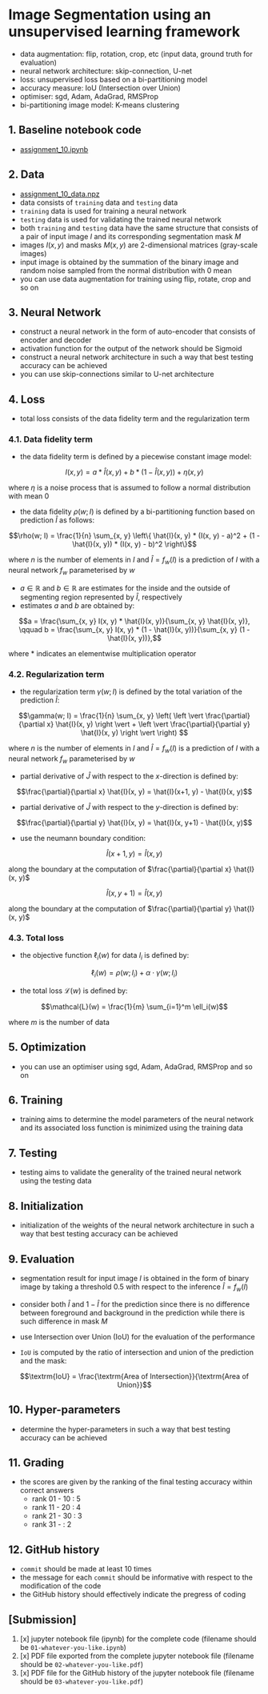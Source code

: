 # Image Segmentation using an unsupervised learning framework

- data augmentation: flip, rotation, crop, etc (input data, ground truth for evaluation)
- neural network architecture: skip-connection, U-net
- loss: unsupervised loss based on a bi-partitioning model
- accuracy measure: IoU (Intersection over Union)
- optimiser: sgd, Adam, AdaGrad, RMSProp
- bi-partitioning image model: K-means clustering

## 1. Baseline notebook code

- [assignment_10.ipynb](https://gitlab.com/cau-class/neural-network/2022-2/assignment/-/blob/master/10/assignment_10.ipynb)

## 2. Data

- [assignment_10_data.npz](https://gitlab.com/cau-class/neural-network/2022-2/assignment/-/blob/master/10/assignment_10_data.npz)
- data consists of `training` data and `testing` data
- `training` data is used for training a neural network
- `testing` data is used for validating the trained neural network
- both `training` and `testing` data have the same structure that consists of a pair of input image $`I`$ and its corresponding segmentation mask $`M`$
- images $`I(x, y)`$ and masks $`M(x, y)`$ are 2-dimensional matrices (gray-scale images)
- input image is obtained by the summation of the binary image and random noise sampled from the normal distribution with 0 mean
- you can use data augmentation for training using flip, rotate, crop and so on

## 3. Neural Network

- construct a neural network in the form of auto-encoder that consists of encoder and decoder
- activation function for the output of the network should be Sigmoid
- construct a neural network architecture in such a way that best testing accuracy can be achieved
- you can use skip-connections similar to U-net architecture

## 4. Loss

- total loss consists of the data fidelity term and the regularization term

### 4.1. Data fidelity term

- the data fidelity term is defined by a piecewise constant image model:

```math
I(x, y) = a * \hat{I}(x, y) + b * (1 - \hat{I}(x, y)) + \eta(x, y) 
```

where $`\eta`$ is a noise process that is assumed to follow a normal distribution with mean 0

- the data fidelity $`\rho(w; I)`$ is defined by a bi-partitioning function based on prediction $`\hat{I}`$ as follows:

```math
\rho(w; I) = \frac{1}{n} \sum_{x, y} \left\{ \hat{I}(x, y) * (I(x, y) - a)^2 + (1 - \hat{I}(x, y)) * (I(x, y) - b)^2 \right\}
```

where $`n`$ is the number of elements in $`I`$ and $`\hat{I} = f_w(I)`$ is a prediction of $`I`$ with a neural network $`f_w`$ parameterised by $`w`$

- $`a \in \mathbb{R}`$ and $`b \in \mathbb{R}`$ are estimates for the inside and the outside of segmenting region represented by $`\hat{I}`$, respectively
- estimates $`a`$ and $`b`$ are obtained by:

```math
a = \frac{\sum_{x, y} I(x, y) * \hat{I}(x, y)}{\sum_{x, y} \hat{I}(x, y)}, \qquad 
b = \frac{\sum_{x, y} I(x, y) * (1 - \hat{I}(x, y))}{\sum_{x, y} (1 - \hat{I}(x, y))},
```

where $`*`$ indicates an elementwise multiplication operator



### 4.2. Regularization term

- the regularization term $`\gamma(w; I)`$ is defined by the total variation of the prediction $`\hat{I}`$:

```math 
\gamma(w; I) = \frac{1}{n} \sum_{x, y} \left( \left \vert \frac{\partial}{\partial x} \hat{I}(x, y) \right \vert + \left \vert \frac{\partial}{\partial y} \hat{I}(x, y) \right \vert \right) 
```

where $`n`$ is the number of elements in $`I`$ and $`\hat{I} = f_w(I)`$ is a prediction of $`I`$ with a neural network $`f_w`$ parameterised by $`w`$

- partial derivative of $`\hat{J}`$ with respect to the $`x`$-direction is defined by:

```math
\frac{\partial}{\partial x} \hat{I}(x, y) = \hat{I}(x+1, y) - \hat{I}(x, y)
```

- partial derivative of $`\hat{J}`$ with respect to the $`y`$-direction is defined by:

```math
\frac{\partial}{\partial y} \hat{I}(x, y) = \hat{I}(x, y+1) - \hat{I}(x, y)
```

- use the neumann boundary condition:

```math 
\hat{I}(x+1, y) = \hat{I}(x, y)
```

along the boundary at the computation of $`\frac{\partial}{\partial x} \hat{I}(x, y)`$

```math 
\hat{I}(x, y+1) = \hat{I}(x, y)
```

along the boundary at the computation of $`\frac{\partial}{\partial y} \hat{I}(x, y)`$

### 4.3. Total loss

- the objective function $`\ell_i(w)`$ for data $`I_i`$ is defined by:

```math
\ell_i(w) = \rho(w; I_i) + \alpha \cdot \gamma(w; I_i)
```

- the total loss $`\mathcal{L}(w)`$ is defined by:

```math 
\mathcal{L}(w) = \frac{1}{m} \sum_{i=1}^m \ell_i(w)
```

where $`m`$ is the number of data

## 5. Optimization

- you can use an optimiser using sgd, Adam, AdaGrad, RMSProp and so on

## 6. Training

- training aims to determine the model parameters of the neural network and its associated loss function is minimized using the training data

## 7. Testing

- testing aims to validate the generality of the trained neural network using the testing data

## 8. Initialization

- initialization of the weights of the neural network architecture in such a way that best testing accuracy can be achieved 

## 9. Evaluation

- segmentation result for input image $`I`$ is obtained in the form of binary image by taking a threshold $`0.5`$ with respect to the inference $`\hat{I} = f_w(I)`$

- consider both $`\hat{I}`$ and $`1 - \hat{I}`$ for the prediction since there is no difference between foreground and background in the prediction while there is such difference in mask $`M`$

- use Intersection over Union (IoU) for the evaluation of the performance

- `IoU` is computed by the ratio of intersection and union of the prediction and the mask:

```math
\textrm{IoU} = \frac{\textrm{Area of Intersection}}{\textrm{Area of Union}}
```

## 10. Hyper-parameters

- determine the hyper-parameters in such a way that best testing accuracy can be achieved

## 11. Grading

- the scores are given by the ranking of the final testing accuracy within correct answers
  - rank 01 - 10 : 5
  - rank 11 - 20 : 4
  - rank 21 - 30 : 3
  - rank 31 -  : 2

## 12. GitHub history

- `commit` should be made at least 10 times
- the message for each `commit` should be informative with respect to the modification of the code
- the GitHub history should effectively indicate the pregress of coding

## [Submission]

1. [x] jupyter notebook file (ipynb) for the complete code (filename should be `01-whatever-you-like.ipynb`)
2. [x] PDF file exported from the complete jupyter notebook file (filename should be `02-whatever-you-like.pdf`)
3. [x] PDF file for the GitHub history of the jupyter notebook file (filename should be `03-whatever-you-like.pdf`)
